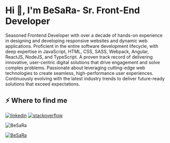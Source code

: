 <h1>Hi 👋, I'm BeSaRa- Sr. Front-End Developer</h1>
<p>Seasoned Frontend Developer with over a decade of hands-on experience in designing and developing responsive websites and dynamic web applications. Proficient in the entire software development lifecycle, with deep expertise in JavaScript, HTML, CSS, SASS, Webpack, Angular, ReactJS, NodeJS, and TypeScript. A proven track record of delivering innovative, user-centric digital solutions that drive engagement and solve complex problems. Passionate about leveraging cutting-edge web technologies to create seamless, high-performance user experiences. Continuously evolving with the latest industry trends to deliver future-ready solutions that exceed expectations.</p>
<h2>⚡️ Where to find me</h2>
<p><a target="_blank" href="https://www.linkedin.com/in/besara" style="display: inline-block;"><img src="https://img.shields.io/badge/linkedin-logo?style=for-the-badge&logo=linkedin&logoColor=white&color=%230a77b6" alt="linkedin" /></a>
<a target="_blank" href="https://stackoverflow.com/users/1491677" style="display: inline-block;"><img src="https://img.shields.io/badge/stackoverflow-logo?style=for-the-badge&logo=stackoverflow&logoColor=white&color=%23cc0000" alt="stackoverflow" /></a></p>
<p><img align="center" src="https://github-readme-streak-stats.herokuapp.com/?user=BeSaRa&" alt="BeSaRa" /></p>
<p><a href="https://github.com/ryo-ma/github-profile-trophy"><img src="https://github-profile-trophy.vercel.app/?username=BeSaRa" alt="BeSaRa" /></a></p>
